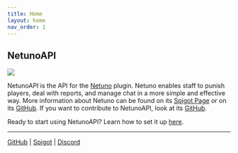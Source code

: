```yaml
---
title: Home
layout: home
nav_order: 1
---
```


## NetunoAPI
[![](https://jitpack.io/v/CyberRyan1/NetunoAPI.svg)](https://jitpack.io/#CyberRyan1/NetunoAPI)

NetunoAPI is the API for the [Netuno](https://www.spigotmc.org/resources/netuno.94864/) plugin. Netuno enables staff to
punish players, deal with reports, and manage chat in a more simple and effective way. More information about Netuno can
be found on its [Spigot Page](https://www.spigotmc.org/resources/netuno.94864/) or on its [GitHub](https://github.com/CyberRyan1/Netuno). 
If you want to contribute to NetunoAPI, look at its [GitHub](https://github.com/CyberRyan1/NetunoAPI). <br>

Ready to start using NetunoAPI? Learn how to set it up [here](https://www.google.com).

----

[GitHub](https://github.com/CyberRyan1/NetunoAPI) | [Spigot](https://www.spigotmc.org/resources/netuno.94864/) | [Discord](https://discord.gg/8gxG4KfvBK)